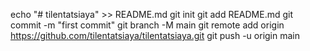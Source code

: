 echo "# tilentatsiaya" >> README.md
git init
git add README.md
git commit -m "first commit"
git branch -M main
git remote add origin https://github.com/tilentatsiaya/tilentatsiaya.git
git push -u origin main
